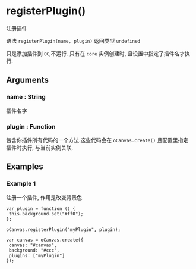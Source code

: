 # registerPlugin()

注册插件

语法 `registerPlugin(name, plugin)` 返回类型 `undefined`

只是添加插件到 `OC`,不运行.
只有在 `core` 实例创建时, 且设置中指定了插件名才执行.

## Arguments

### name : String

插件名字

### plugin : Function

包含你插件所有代码的一个方法.这些代码会在 `oCanvas.create()` 且配置里指定插件时执行, 与当前实例关联.

## Examples

### Example 1

注册一个插件, 作用是改变背景色.

```
var plugin = function () {
 this.background.set("#ff0");
};

oCanvas.registerPlugin("myPlugin", plugin);

var canvas = oCanvas.create({
 canvas: "#canvas",
 background: "#ccc",
 plugins: ["myPlugin"]
});
```
